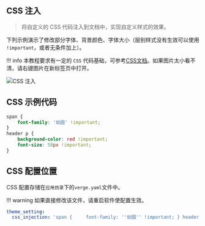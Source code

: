 ## CSS 注入

> 将自定义的 CSS 代码注入到文档中，实现自定义样式的效果。

下列示例演示了修改部分字体、背景颜色、字体大小（层别样式没有生效可以使用 `!important`，或者无条件加上）。

<!-- prettier-ignore -->
!!! info
    本教程要求有一定的 `CSS` 代码基础，可参考[CSS文档](https://developer.mozilla.org/zh-CN/docs/Learn/CSS/First_steps)。如果图片太小看不清，请右键图片在新标签页中打开。

![CSS 注入](../assets/guide/css_injection/css_injection.gif)

## CSS 示例代码

```css
span {
    font-family: '幼圆' !important;
}
header p {
    background-color: red !important;
    font-size: 58px !important;
}
```

## CSS 配置位置

CSS 配置存储在`应用目录`下的`verge.yaml`文件中。

<!-- prettier-ignore -->
!!! warning
    如果直接修改该文件，请重启软件使配置生效。

```yaml
theme_setting:
  css_injection: 'span {     font-family: ''幼圆'' !important; } header p {     background-color: red !important;     font-size: 58px !important; }'
```
